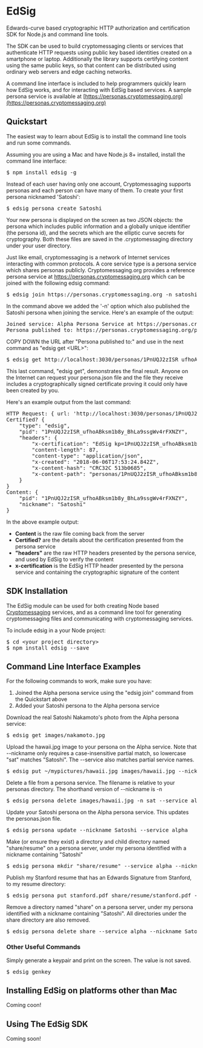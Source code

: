 # EdSig

Edwards-curve based cryptographic HTTP authorization and certification SDK for Node.js and command line tools.

The SDK can be used to build cryptomessaging clients or services that authenticate HTTP requests using public key based identities created on a smartphone or laptop.  Additionally the library supports certifying content using the same public keys, so that content can be distributed using ordinary web servers and edge caching networks.

A command line interface is included to help programmers quickly learn how EdSig works, and for interacting with EdSig based services.  A sample persona service is available at [https://personas.cryptomessaging.org](https://personas.cryptomessaging.org)


## Quickstart

The easiest way to learn about EdSig is to install the command line tools and run some commands.

Assuming you are using a Mac and have Node.js 8+ installed, install the command line interface:
<pre>
$ npm install edsig -g
</pre>

Instead of each user having only one account, Cryptomessaging supports personas and each person can have many of them.  To create your first persona nicknamed 'Satoshi':
<pre>
$ edsig persona create Satoshi
</pre>

Your new persona is displayed on the screen as two JSON objects: the persona which includes public information and a globally unique identifier (the persona id), and the secrets which are the elliptic curve secrets for cryptography.  Both these files are saved in the .cryptomessaging directory under your user directory.

Just like email, cryptomessaging is a network of Internet services interacting with common protocols.  A core service type is a persona service which shares personas publicly.  Cryptomessaging.org provides a reference persona service at https://personas.cryptomessaging.org which can be joined with the following edsig command:
<pre>
$ edsig join https://personas.cryptomessaging.org -n satoshi
</pre>

In the command above we added the '-n' option which also published the Satoshi persona when joining the service.  Here's an example of the output:
<pre>
Joined service: Alpha Persona Service at https://personas.cryptomessaging.org
Persona published to: https://personas.cryptomessaging.org/personas/1PnUQJ2zISR_ufhoABksm1b8y_BhLa9ssgWv4rFXNZY/persona.json
</pre>
COPY DOWN the URL after "Persona published to:" and use in the next command as "edsig get &lt;URL&gt;":
<pre>
$ edsig get http://localhost:3030/personas/1PnUQJ2zISR_ufhoABksm1b8y_BhLa9ssgWv4rFXNZY/persona.json -v
</pre>

This last command, "edsig get", demonstrates the final result.  Anyone on the Internet can request your persona.json file and the file they receive includes a cryptographically signed certificate proving it could only have been created by you.

Here's an example output from the last command:
<pre>
HTTP Request: { url: 'http://localhost:3030/personas/1PnUQJ2zISR_ufhoABksm1b8y_BhLa9ssgWv4rFXNZY/persona.json' }
Certified? {
    "type": "edsig",
    "pid": "1PnUQJ2zISR_ufhoABksm1b8y_BhLa9ssgWv4rFXNZY",
    "headers": {
        "x-certification": "EdSig kp=1PnUQJ2zISR_ufhoABksm1b8y_BhLa9ssgWv4rFXNZY,sig=So8NML5bq5rIQtE36cbi_Mw5YUrmh7P2fMo40jOXK6vHLRJtY6OtAWB-NancYa2hpYSBadnaNNu4GRJbiEeJCQ",
        "content-length": 87,
        "content-type": "application/json",
        "x-created": "2018-06-06T17:53:24.842Z",
        "x-content-hash": "CRC32C 513b0685",
        "x-content-path": "personas/1PnUQJ2zISR_ufhoABksm1b8y_BhLa9ssgWv4rFXNZY/persona.json"
    }
}
Content: {
    "pid": "1PnUQJ2zISR_ufhoABksm1b8y_BhLa9ssgWv4rFXNZY",
    "nickname": "Satoshi"
}
</pre>

In the above example output:

* **Content** is the raw file coming back from the server 
* **Certified?** are the details about the certification presented from the persona service
* **"headers"** are the raw HTTP headers presented by the persona service, and used by EdSig to verify the content
* **x-certification** is the EdSig HTTP header presented by the persona service and containing the cryptographic signature of the content

## SDK Installation

The EdSig module can be used for both creating Node based [Cryptomessaging](https://cryptomessaging.org) services, and as a command line tool for generating cryptomessaging files and communicating with cryptomessaging services.

To include edsig in a your Node project:
<pre>
$ cd &lt;your project directory&gt;
$ npm install edsig --save
</pre>


## Command Line Interface Examples

For the following commands to work, make sure you have:
1. Joined the Alpha persona service using the "edsig join" command from the Quickstart above
2. Added your Satoshi persona to the Alpha persona service

Download the real Satoshi Nakamoto's photo from the Alpha persona service:
<pre>
$ edsig get images/nakamoto.jpg
</pre>

Upload the hawaii.jpg image to your persona on the Alpha service.  Note that --nickname only requires a case-insensitive partial match, so lowercase "sat" matches "Satoshi".  The --service also matches partial service names.
<pre>
$ edsig put ~/mypictures/hawaii.jpg images/hawaii.jpg --nickname sat --service alpha
</pre>

Delete a file from a persona service.  The filename is relative to your personas directory.  The shorthand version of --nickname is -n
<pre>
$ edsig persona delete images/hawaii.jpg -n sat --service alp
</pre>

Update your Satoshi persona on the Alpha persona service.  This updates the personas.json file.
<pre>
$ edsig persona update --nickname Satoshi --service alpha
</pre>

Make (or ensure they exist) a directory and child directory named "share/resume" on a persona server, under my persona identified with a nickname containing "Satoshi"
<pre>
$ edsig persona mkdir "share/resume" --service alpha --nickname Satoshi
</pre>

Publish my Stanford resume that has an Edwards Signature from Stanford, to my resume directory:
<pre>
$ edsig persona put stanford.pdf share/resume/stanford.pdf --content-sig stanford.pdf.sig -n sat -s alp
</pre>

Remove a directory named "share" on a persona server, under my persona identified with a nickname containing "Satoshi".  All directories under the share directory are also removed.
<pre>
$ edsig persona delete share --service alpha --nickname Satoshi
</pre>


### Other Useful Commands

Simply generate a keypair and print on the screen.  The value is not saved.
<pre>
$ edsig genkey
</pre>

## Installing EdSig on platforms other than Mac

Coming coon!

## Using The EdSig SDK

Coming soon!

